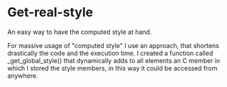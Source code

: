 # Get-real-style
An easy way to have the computed style at hand.

For massive usage of "computed style" I use an approach, that shortens drastically the code and the execution time. I created a function called  _get_global_style() that dynamically adds to all elements an C member in which I stored the style members, in this way it could be accessed from anywhere.

